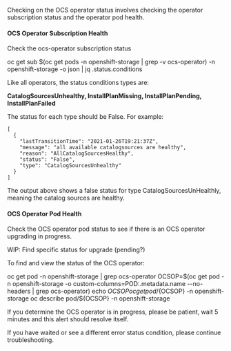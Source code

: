 Checking on the OCS operator status involves checking the operator subscription status and the operator pod health.

#### OCS Operator Subscription Health

Check the ocs-operator subscription status

oc get sub $(oc get pods -n openshift-storage | grep -v ocs-operator) -n openshift-storage  -o json | jq .status.conditions

Like all operators, the status conditions types are:

**CatalogSourcesUnhealthy, InstallPlanMissing, InstallPlanPending, InstallPlanFailed**

The status for each type should be False. For example:

    [
      {
        "lastTransitionTime": "2021-01-26T19:21:37Z",
        "message": "all available catalogsources are healthy",
        "reason": "AllCatalogSourcesHealthy",
        "status": "False",
        "type": "CatalogSourcesUnhealthy"
      }
    ]

The output above shows a false status for type CatalogSourcesUnHealthly, meaning the catalog sources are healthy.

#### OCS Operator Pod Health

Check the OCS operator pod status to see if there is an OCS operator upgrading in progress.

WIP: Find specific status for upgrade (pending?)

To find and view the status of the OCS operator:

 oc get pod -n openshift-storage | grep ocs-operator
 OCSOP=$(oc get pod -n openshift-storage  -o custom-columns=POD:.metadata.name --no-headers | grep ocs-operator)
 echo $OCSOP
 oc get pod/${OCSOP} -n openshift-storage
 oc describe pod/${OCSOP} -n openshift-storage

If you determine the OCS operator is in progress, please be patient, wait 5 minutes and this alert should resolve itself.

If you have waited or see a different error status condition, please continue troubleshooting.